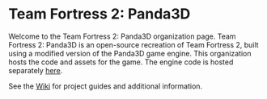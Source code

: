 # Team Fortress 2: Panda3D

Welcome to the Team Fortress 2: Panda3D organization page.  Team Fortress 2: Panda3D is an open-source recreation of Team Fortress 2, built using a modified version of the Panda3D game engine.  This organization hosts the code and assets for the game.  The engine code is hosted separately [here](https://github.com/toontownretro).

See the [Wiki](https://github.com/TF-Panda/.github/wiki) for project guides and additional information.
